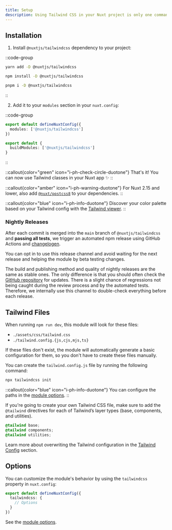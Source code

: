 ```yaml
---
title: Setup
description: Using Tailwind CSS in your Nuxt project is only one command away.
---
```


## Installation

1. Install `@nuxtjs/tailwindcss` dependency to your project:

::code-group

```bash [yarn]
yarn add -D @nuxtjs/tailwindcss
```

```bash [npm]
npm install -D @nuxtjs/tailwindcss
```

```sh [pnpm]
pnpm i -D @nuxtjs/tailwindcss
```

::

2. Add it to your `modules` section in your `nuxt.config`:

::code-group
```ts [Nuxt 3]
export default defineNuxtConfig({
  modules: ['@nuxtjs/tailwindcss']
})
```

```ts [Nuxt 2]
export default {
  buildModules: ['@nuxtjs/tailwindcss']
}
```
::

::callout{color="green" icon="i-ph-check-circle-duotone"}
That's it! You can now use Tailwind classes in your Nuxt app ✨
::

::callout{color="amber" icon="i-ph-warning-duotone"}
For Nuxt 2.15 and lower, also add [`@nuxt/postcss8`](https://github.com/nuxt/postcss8) to your dependencies.
::


::callout{color="blue" icon="i-ph-info-duotone"}
Discover your color palette based on your Tailwind config with the [Tailwind viewer](/tailwind/viewer).
::

### Nightly Releases

After each commit is merged into the `main` branch of `@nuxtjs/tailwindcss` and **passing all tests**, we trigger an automated npm release using GitHub Actions and [changelogen](https://github.com/unjs/changelogen).

You can opt in to use this release channel and avoid waiting for the next release and helping the module by beta testing changes.

The build and publishing method and quality of nightly releases are the same as stable ones. The only difference is that you should often check the [GitHub repository](https://github.com/nuxt/image) for updates. There is a slight chance of regressions not being caught during the review process and by the automated tests. Therefore, we internally use this channel to double-check everything before each release.

<!-- TODO -->
<!-- #### Opting into the nightly channel

Update `@nuxtjs/tailwindcss` dependency inside `package.json`:

```diff [package.json]
{
  "devDependencies": {
-   "@nuxtjs/tailwindcss": "^6.10.0"
+   "@nuxtjs/tailwindcss": "npm:@nuxtjs/tailwindcss-edge@latest"
  }
}
```

Remove lockfile (`package-lock.json`, `yarn.lock`, or `pnpm-lock.yaml`) and reinstall dependencies.

#### Opting out from the edge channel

Update `@nuxtjs/tailwindcss` dependency inside `package.json`:

```diff [package.json]
{
  "devDependencies": {
-   "@nuxtjs/tailwindcss": "npm:@nuxtjs/tailwindcss@latest"
+   "@nuxtjs/tailwindcss": "^1.0.0"
  }
}
```

Remove lockfile (`package-lock.json`, `yarn.lock`, or `pnpm-lock.yaml`) and reinstall dependencies. -->

## Tailwind Files

When running `npm run dev`, this module will look for these files:

- `./assets/css/tailwind.css`
- `./tailwind.config.{js,cjs,mjs,ts}`

If these files don't exist, the module will automatically generate a basic configuration for them, so you don't have to create these files manually.

You can create the `tailwind.config.js` file by running the following command:

```bash
npx tailwindcss init
```

::callout{color="blue" icon="i-ph-info-duotone"}
You can configure the paths in the [module options](/getting-started/options).
::

If you're going to create your own Tailwind CSS file, make sure to add the `@tailwind` directives for each of Tailwind’s layer types (base, components, and utilities).

```css [~/assets/css/tailwind.css]
@tailwind base;
@tailwind components;
@tailwind utilities;
```

Learn more about overwriting the Tailwind configuration in the [Tailwind Config](/tailwind/config) section.

## Options

You can customize the module's behavior by using the `tailwindcss` property in `nuxt.config`:

```ts [nuxt.config.ts]
export default defineNuxtConfig({
  tailwindcss: {
    // Options
  }
})
```

See the [module options](/getting-started/options).

